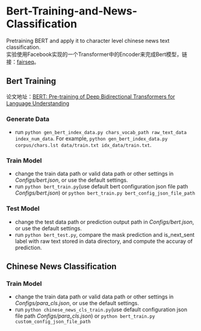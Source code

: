 # Bert-Training-and-News-Classification
Pretraining BERT and apply it to character level chinese news text classification.  
实验使用Facebook实现的一个Transformer中的Encoder来完成Bert模型，链接：[fairseq](https://github.com/pytorch/fairseq)。

## Bert Training
论文地址：[BERT: Pre-training of Deep Bidirectional Transformers for Language Understanding](https://arxiv.org/abs/1810.04805)

### Generate Data
* run `python gen_bert_index_data.py chars_vocab_path raw_text_data index_num_data`.  For example, `python gen_bert_index_data.py corpus/chars.lst data/train.txt idx_data/train.txt`.

### Train Model
* change the train data path or valid data path or other settings in *Configs/bert.json*, or use the default settings.
* run `python bert_train.py`(use default bert configuration json file path *Configs/bert.json*) or `python bert_train.py bert_config_json_file_path`

### Test Model
* change the test data path or prediction output path in *Configs/bert.json*, or use the default settings.
* run `python bert_test.py`, compare the mask prediction and is_next_sent label with raw text stored in data directory, and compute the accuray of prediction.

## Chinese News Classification
### Train Model
* change the train data path or valid data path or other settings in *Configs/para_cls.json*, or use the default settings.
* run `python chinese_news_cls_train.py`(use default configuration json file path *Configs/para_cls.json*) or `python bert_train.py custom_config_json_file_path`
